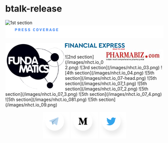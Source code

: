 # btalk-release

![1st section](/images/nhct.io_01.png)
![1st section](/images/nhct.io_pressRelease.png)
<p>
    <a href="http://www.fundamatics.net/the-nanohealth-story-a-new-way-to-look-at-your-health/"><img src="/images/fundamatics.png" align = "left"></a> <a href="https://www.financialexpress.com/industry/nanohealths-doc-in-a-bag-breaks-economic-barriers/108240/"><img src="/images/financialexpress.png" align="center"></a> <a href="http://www.pharmabiz.com/NewsDetails.aspx?aid=84336&sid=1"><img src="/images/pharmabiz(1).jpg" align="right"></a>
</p>
![2nd section](/images/nhct.io_02.png)
![3rd section](/images/nhct.io_03.png)
![4th section](/images/nhct.io_04.png)
![5th section](/images/nhct.io_07-head.png)
![5th section](/images/nhct.io_07_1.png)
![5th section](/images/nhct.io_07_2.png)
![5th section](/images/nhct.io_07_3.png)
![5th section](/images/nhct.io_07_4.png)
![5th section](/images/nhct.io_081.png)
![5th section](/images/nhct.io_09.png)
<p align="center">
  <a href="https://t.me/Nanohealth"><img src="/images/telegram.png"></a> <a href="https://medium.com/nhct-nanohealth-care-token"> <img src="/images/medium.png"></a> <a href="https://twitter.com/NanoHealth1"><img src="/images/twitter.png"></a>
</p>